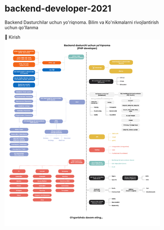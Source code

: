 # backend-developer-2021
Backend Dasturchilar uchun yo'riqnoma. Bilim va Ko'nikmalarni rivojlantirish uchun qo'llanma

🚀 Kirish
![backend-roadmap](https://github.com/Abdulfattoh/backend-developer-2021/blob/master/roadmap.png?raw=true)
